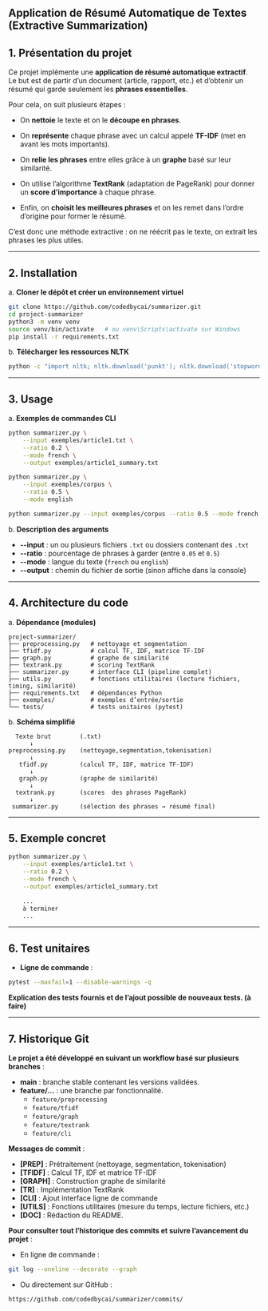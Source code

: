 ## Application de Résumé Automatique de Textes (Extractive Summarization)


## 1. Présentation du projet

Ce projet implémente une **application de résumé automatique extractif**.  
Le but est de partir d’un document (article, rapport, etc.) et d’obtenir un résumé qui garde seulement les **phrases essentielles**.

Pour cela, on suit plusieurs étapes :

* On **nettoie** le texte et on le **découpe en phrases**.

* On **représente** chaque phrase avec un calcul appelé **TF-IDF** (met en avant les mots importants).

* On **relie les phrases** entre elles grâce à un **graphe** basé sur leur similarité.

* On utilise l’algorithme **TextRank** (adaptation de PageRank) pour donner un **score d’importance** à chaque phrase.

* Enfin, on **choisit les meilleures phrases** et on les remet dans l’ordre d’origine pour former le résumé.

C’est donc une méthode extractive : on ne réécrit pas le texte, on extrait les phrases les plus utiles.

---

## 2. Installation

a. **Cloner le dépôt et créer un environnement virtuel**
```bash
git clone https://github.com/codedbycai/summarizer.git
cd project-summarizer
python3 -m venv venv
source venv/bin/activate   # ou venv\Scripts\activate sur Windows
pip install -r requirements.txt
```

b. **Télécharger les ressources NLTK**
```bash
python -c "import nltk; nltk.download('punkt'); nltk.download('stopwords')"
```
---

## 3. Usage

 a. **Exemples de commandes CLI**

```bash
python summarizer.py \
    --input exemples/article1.txt \
    --ratio 0.2 \
    --mode french \
    --output exemples/article1_summary.txt
```

```bash
python summarizer.py \
    --input exemples/corpus \
    --ratio 0.5 \
    --mode english
```

```bash
python summarizer.py --input exemples/corpus --ratio 0.5 --mode french 
```
b. **Description des arguments**
* **--input** : un ou plusieurs fichiers `.txt` ou dossiers contenant des `.txt`
* **--ratio** : pourcentage de phrases à garder (entre `0.05` et `0.5`)
* **--mode** : langue du texte (`french` ou `english`)
* **--output** : chemin du fichier de sortie (sinon affiche dans la console)

---

## 4. Architecture du code

a. **Dépendance (modules)**
```
project-summarizer/
├── preprocessing.py   # nettoyage et segmentation
├── tfidf.py           # calcul TF, IDF, matrice TF-IDF
├── graph.py           # graphe de similarité
├── textrank.py        # scoring TextRank
├── summarizer.py      # interface CLI (pipeline complet)
├── utils.py           # fonctions utilitaires (lecture fichiers, timing, similarité)
├── requirements.txt   # dépendances Python
├── exemples/          # exemples d’entrée/sortie
└── tests/             # tests unitaires (pytest)
```
b. **Schéma simplifié**
```
  Texte brut        (.txt)
      ↓
preprocessing.py    (nettoyage,segmentation,tokenisation)
      ↓
   tfidf.py         (calcul TF, IDF, matrice TF-IDF)
      ↓
   graph.py         (graphe de similarité)
      ↓
  textrank.py       (scores  des phrases PageRank)
      ↓
 summarizer.py      (sélection des phrases → résumé final)
```
---

## 5. Exemple concret

```bash
python summarizer.py \
    --input exemples/article1.txt \
    --ratio 0.2 \
    --mode french \
    --output exemples/article1_summary.txt

    ...
    à terminer
    ...
```

---

## 6. Test unitaires
* **Ligne de commande** :
```bash
pytest --maxfail=1 --disable-warnings -q
```
**Explication des tests fournis et de l’ajout possible de nouveaux tests.
(à faire)**

---

## 7. Historique Git

**Le projet a été développé en suivant un workflow basé sur plusieurs branches** :

* **main** : branche stable contenant les versions validées.
* **feature/...** : une branche par fonctionnalité.
    * `feature/preprocessing`
     * `feature/tfidf`
     * `feature/graph`
     * `feature/textrank`
     * `feature/cli`

**Messages de commit** :
* **[PREP]** : Prétraitement (nettoyage, segmentation, tokenisation)
* **[TFIDF]** : Calcul TF, IDF et matrice TF-IDF  
* **[GRAPH]** : Construction graphe de similarité
* **[TR]** : Implémentation TextRank
* **[CLI]** : Ajout interface ligne de commande
* **[UTILS]** : Fonctions utilitaires (mesure du temps, lecture fichiers, etc.) 
* **[DOC]** : Rédaction du README.

**Pour consulter tout l’historique des commits et suivre l’avancement du projet** :
* En ligne de commande :

```bash
git log --oneline --decorate --graph
```

* Ou directement sur GitHub :

```
https://github.com/codedbycai/summarizer/commits/
```